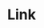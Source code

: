 ---
title: Link
tags: ["link", "connect", "chain", "url", "hyperlink", "web", "internet"]
icon: link
svg: '<svg xmlns="http://www.w3.org/2000/svg" width="24" height="24" fill="none" viewBox="0 0 24 24" stroke-width="1.5" stroke-linecap="round" stroke-linejoin="round" stroke="currentColor"><path d="m15.988 13 3.902-3.902c1.437-1.437 1.485-3.718.107-5.095-1.377-1.378-3.658-1.33-5.095.107L11 8.012m2 7.95-3.892 3.88c-1.432 1.43-3.64 1.615-5.082.107-1.442-1.507-1.326-3.639.107-5.068L8.025 11M9 15l6-6"/></svg>'
---
